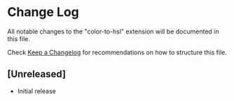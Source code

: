 # Change Log

All notable changes to the "color-to-hsl" extension will be documented in this file.

Check [Keep a Changelog](http://keepachangelog.com/) for recommendations on how to structure this file.

## [Unreleased]

- Initial release